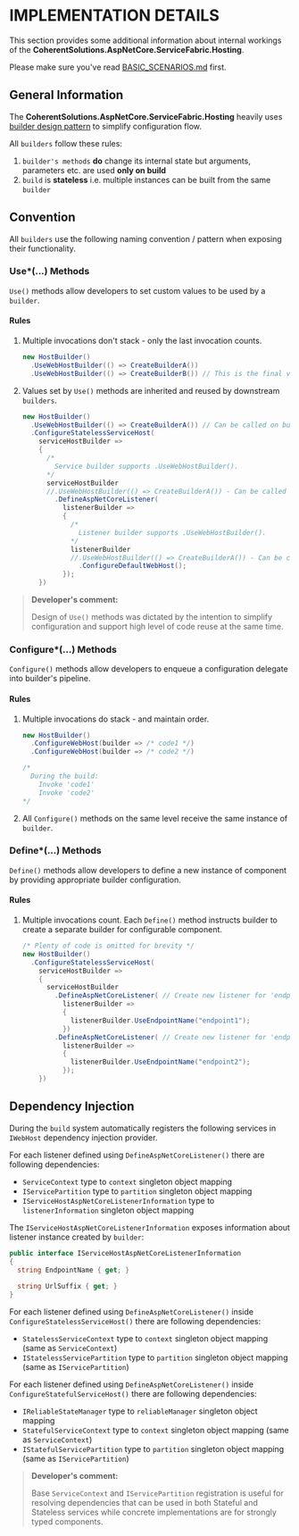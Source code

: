 ﻿# IMPLEMENTATION DETAILS

This section provides some additional information about internal workings of the **CoherentSolutions.AspNetCore.ServiceFabric.Hosting**.

Please make sure you've read [BASIC_SCENARIOS.md][1] first.

## General Information

The **CoherentSolutions.AspNetCore.ServiceFabric.Hosting** heavily uses [builder design pattern](http://www.oodesign.com/builder-pattern.html) to simplify configuration flow.

All `builders` follow these rules:

1. `builder's methods` **do** change its internal state but arguments, parameters etc. are used **only on build**
2. `build` is **stateless** i.e. multiple instances can be built from the same `builder`

## Convention

All `builders` use the following naming convention / pattern when exposing their functionality.

### Use*(...) Methods

`Use()` methods allow developers to set custom values to be used by a `builder`.

#### Rules

1. Multiple invocations don't stack - only the last invocation counts.
   ``` csharp
   new HostBuilder()
     .UseWebHostBuilder(() => CreateBuilderA())
     .UseWebHostBuilder(() => CreateBuilderB()) // This is the final value
   ```
2. Values set by `Use()` methods are inherited and reused by downstream `builders`.
   ``` csharp
   new HostBuilder()
     .UseWebHostBuilder(() => CreateBuilderA()) // Can be called on build
     .ConfigureStatelessServiceHost(
       serviceHostBuilder =>
       {
         /*
           Service builder supports .UseWebHostBuilder().
         */
         serviceHostBuilder
         //.UseWebHostBuilder(() => CreateBuilderA()) - Can be called on build
           .DefineAspNetCoreListener(
             listenerBuilder =>
             {
               /*
                 Listener builder supports .UseWebHostBuilder().
               */
               listenerBuilder
               //.UseWebHostBuilder(() => CreateBuilderA()) - Can be called on build
                 .ConfigureDefaultWebHost();
             });
       })
   ```

> **Developer's comment:**
> 
> Design of `Use()` methods was dictated by the intention to simplify configuration and support high level of code reuse at the same time.

### Configure*(...) Methods

`Configure()` methods allow developers to enqueue a configuration delegate into builder's pipeline.

#### Rules

1. Multiple invocations do stack - and maintain order.
   ``` csharp
   new HostBuilder()
     .ConfigureWebHost(builder => /* code1 */)
     .ConfigureWebHost(builder => /* code2 */)
   
   /*
     During the build:
       Invoke 'code1'
       Invoke 'code2' 
   */
   ```
2. All `Configure()` methods on the same level receive the same instance of `builder`.

### Define*(...) Methods

`Define()` methods allow developers to define a new instance of component by providing appropriate builder configuration.

#### Rules

1. Multiple invocations count. Each `Define()` method instructs builder to create a separate builder for configurable component.
   ``` csharp
   /* Plenty of code is omitted for brevity */
   new HostBuilder()
     .ConfigureStatelessServiceHost(
       serviceHostBuilder =>
       {
         serviceHostBuilder
           .DefineAspNetCoreListener( // Create new listener for 'endpoint1'
             listenerBuilder =>
             {
               listenerBuilder.UseEndpointName("endpoint1");
             })
           .DefineAspNetCoreListener( // Create new listener for 'endpoint2'
             listenerBuilder =>
             {
               listenerBuilder.UseEndpointName("endpoint2");
             });
       })
   ```

## Dependency Injection

During the `build` system automatically registers the following services in `IWebHost` dependency injection provider.

For each listener defined using `DefineAspNetCoreListener()` there are following dependencies:
* `ServiceContext` type to `context` singleton object mapping
* `IServicePartition` type to `partition` singleton object mapping
* `IServiceHostAspNetCoreListenerInformation` type to `listenerInformation` singleton object mapping

The `IServiceHostAspNetCoreListenerInformation` exposes information about listener instance created by `builder`:
``` csharp
public interface IServiceHostAspNetCoreListenerInformation
{
  string EndpointName { get; }
  
  string UrlSuffix { get; }
}
```

For each listener defined using `DefineAspNetCoreListener()` inside `ConfigureStatelessServiceHost()` there are following dependencies:
* `StatelessServiceContext` type to `context` singleton object mapping (same as `ServiceContext`)
* `IStatelessServicePartition` type to `partition` singleton object mapping (same as `IServicePartition`)

For each listener defined using `DefineAspNetCoreListener()` inside `ConfigureStatefulServiceHost()` there are following dependencies:
* `IReliableStateManager` type to `reliableManager` singleton object mapping
* `StatefulServiceContext` type to `context` singleton object mapping (same as `ServiceContext`)
* `IStatefulServicePartition` type to `partition` singleton object mapping (same as `IServicePartition`)

> **Developer's comment:**
> 
> Base `ServiceContext` and `IServicePartition` registration is useful for resolving dependencies that can be used in both Stateful and Stateless services while concrete implementations are for strongly typed components.

[1]: BASIC_SCENARIOS.md "Basic scenarios"
